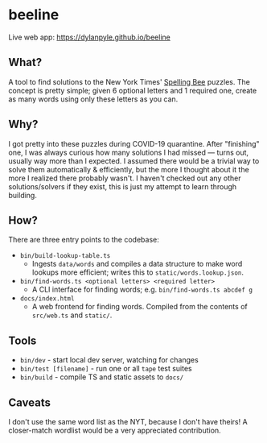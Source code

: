 # beeline

Live web app: https://dylanpyle.github.io/beeline

## What?

A tool to find solutions to the New York Times' [Spelling
Bee](https://www.nytimes.com/puzzles/spelling-bee) puzzles. The concept is
pretty simple; given 6 optional letters and 1 required one, create as many words
using only these letters as you can.

## Why?

I got pretty into these puzzles during COVID-19 quarantine. After "finishing" one,
I was always curious how many solutions I had missed — turns out, usually way
more than I expected. I assumed there would be a trivial way to solve them
automatically & efficiently, but the more I thought about it the more I realized
there probably wasn't. I haven't checked out any other solutions/solvers if they
exist, this is just my attempt to learn through building.

## How?

There are three entry points to the codebase:

- `bin/build-lookup-table.ts`
  - Ingests `data/words` and compiles a data structure to make word lookups more
    efficient; writes this to `static/words.lookup.json`.
- `bin/find-words.ts <optional letters> <required letter>`
  - A CLI interface for finding words; e.g. `bin/find-words.ts abcdef g`
- `docs/index.html`
  - A web frontend for finding words. Compiled from the contents of `src/web.ts`
    and `static/`.

## Tools

- `bin/dev` - start local dev server, watching for changes
- `bin/test [filename]` - run one or all `tape` test suites
- `bin/build` - compile TS and static assets to `docs/`

## Caveats

I don't use the same word list as the NYT, because I don't have theirs! A
closer-match wordlist would be a very appreciated contribution.
